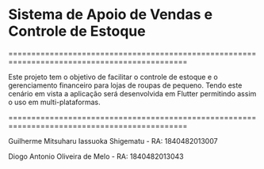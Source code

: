 # Sistema de Apoio de Vendas e Controle de Estoque
=============================================================================================


Este projeto tem o objetivo de facilitar o controle de estoque e o gerenciamento financeiro para lojas de roupas de pequeno.
Tendo este cenário em vista a aplicação será desenvolvida em Flutter permitindo assim o uso em multi-plataformas.

=============================================================================================


Guilherme Mitsuharu Iassuoka Shigematu - RA: 	1840482013007


Diogo Antonio Oliveira de Melo - RA:  1840482013043
